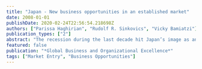 ```yaml
---
title: "Japan - New business opportunities in an established market"
date: 2008-01-01
publishDate: 2020-02-24T22:56:54.218698Z
authors: ["Parissa Haghirian", "Rudolf R. Sinkovics", "Vicky Bamiatzi"]
publication_types: ["2"]
abstract: "The recession during the last decade hit Japan’s image as an economic powerhouse hard. It added a layer of skepticism to the already existing difficulties in coping with tariff and non-tariff entry barriers as well as cultural and business differences. However, even against the background of strong economic transformations in countries such as India and especially China and a strong enthusiasm in dealing with these upcoming economies, it should not be forgotten that Japan is still the world’s second largest economy in terms of GDP. Japan offers an array of business opportunities for foreign investors. As employment and other traditions are under pressure from a young generation more in tune with western culture and ideas, the Japanese triad-market allows for a promising future. This article aims to initiate managers, who wish to extend their market reach, to the tremendous opportunities of the Japanese market. We unveil cultural particulars and challenges for foreign businesses that allow for a refreshed look into the economic miracle of the second half of the twentieth century."
featured: false
publication: "*Global Business and Organizational Excellence*"
tags: ["Market Entry", "Business Opportunities"]
---
```


